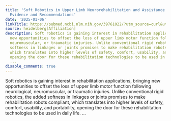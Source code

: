 ```yaml
---
title: 'Soft Robotics in Upper Limb Neurorehabilitation and Assistance: Current Clinical
  Evidence and Recommendations'
date: '2025-01-06'
linkTitle: https://pubmed.ncbi.nlm.nih.gov/39761022/?utm_source=curl&utm_medium=rss&utm_campaign=pubmed-2&utm_content=1FakS-2QOkCT8HsMOQP1bCRQ4YzyumYOmxmF0moLsQ3dFB1E9V&fc=20220326224207&ff=20250106171058&v=2.18.0.post9+e462414
source: heidelberg[Affiliation]
description: Soft robotics is gaining interest in rehabilitation applications, bringing
  new opportunities to offset the loss of upper limb motor function following neurological,
  neuromuscular, or traumatic injuries. Unlike conventional rigid robotics, the added
  softness in linkages or joints promises to make rehabilitation robots compliant,
  which translates into higher levels of safety, comfort, usability, and portability,
  opening the door for these rehabilitation technologies to be used in daily life.
  ...
disable_comments: true
---
```

Soft robotics is gaining interest in rehabilitation applications, bringing new opportunities to offset the loss of upper limb motor function following neurological, neuromuscular, or traumatic injuries. Unlike conventional rigid robotics, the added softness in linkages or joints promises to make rehabilitation robots compliant, which translates into higher levels of safety, comfort, usability, and portability, opening the door for these rehabilitation technologies to be used in daily life. ...
